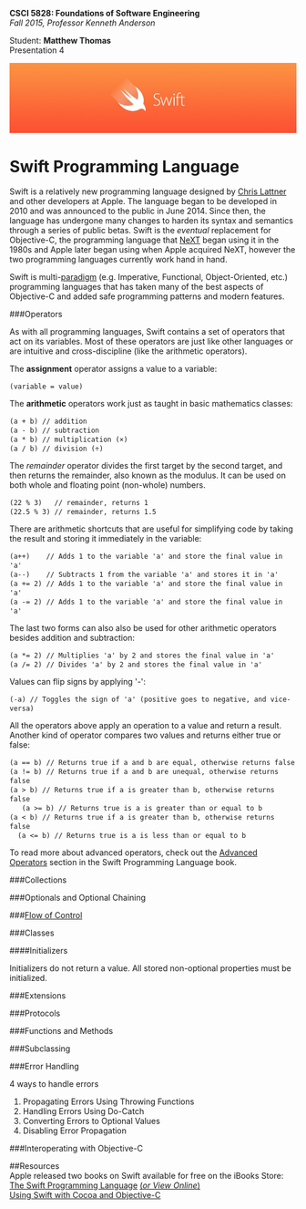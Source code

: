 **CSCI 5828: Foundations of Software Engineering**  
*Fall 2015, Professor Kenneth Anderson*

Student: **Matthew Thomas**  
Presentation 4  

![swift-logo](images/swift-logo.png)  
# Swift Programming Language  

Swift is a relatively new programming language designed by [Chris Lattner](https://en.wikipedia.org/wiki/Chris_Lattner) and other developers at Apple. The language began to be developed in 2010 and was announced to the public in June 2014. Since then, the language has undergone many changes to harden its syntax and semantics through a series of public betas. Swift is the *eventual* replacement for Objective-C, the programming language that [NeXT](https://en.wikipedia.org/wiki/NeXT) began using it in the 1980s and Apple later began using when Apple acquired NeXT, however the two programming languages currently work hand in hand.    

Swift is multi-[paradigm](https://en.wikipedia.org/wiki/Programming_paradigm) (e.g. Imperative, Functional, Object-Oriented, etc.) programming languages that has taken many of the best aspects of Objective-C and added safe programming patterns and modern features.  

###Operators  

As with all programming languages, Swift contains a set of operators that act on its variables. Most of these operators are just like other languages or are intuitive and cross-discipline (like the arithmetic operators).  

The **assignment** operator assigns a value to a variable:  
```
(variable = value)
```

The **arithmetic** operators work just as taught in basic mathematics classes:  
```
(a + b) // addition
(a - b) // subtraction
(a * b) // multiplication (×)
(a / b) // division (÷)
```

The *remainder* operator divides the first target by the second target, and then returns the remainder, also known as the modulus. It can be used on both whole and floating point (non-whole) numbers.  
```
(22 % 3)   // remainder, returns 1
(22.5 % 3) // remainder, returns 1.5
```

There are arithmetic shortcuts that are useful for simplifying code by taking the result and storing it immediately in the variable:  
```
(a++)    // Adds 1 to the variable 'a' and store the final value in 'a'
(a--)    // Subtracts 1 from the variable 'a' and stores it in 'a'
(a += 2) // Adds 1 to the variable 'a' and store the final value in 'a'
(a -= 2) // Adds 1 to the variable 'a' and store the final value in 'a'
```
The last two forms can also also be used for other arithmetic operators besides addition and subtraction:  
```
(a *= 2) // Multiplies 'a' by 2 and stores the final value in 'a'
(a /= 2) // Divides 'a' by 2 and stores the final value in 'a'
```

Values can flip signs by applying '-':  
```
(-a) // Toggles the sign of 'a' (positive goes to negative, and vice-versa)
```

All the operators above apply an operation to a value and return a result. Another kind of operator compares two values and returns either true or false:  
```
(a == b) // Returns true if a and b are equal, otherwise returns false
(a != b) // Returns true if a and b are unequal, otherwise returns false
(a > b) // Returns true if a is greater than b, otherwise returns false
   (a >= b) // Returns true is a is greater than or equal to b
(a < b) // Returns true if a is greater than b, otherwise returns false
  (a <= b) // Returns true is a is less than or equal to b
```

To read more about advanced operators, check out the [Advanced Operators](https://developer.apple.com/library/ios/documentation/Swift/Conceptual/Swift_Programming_Language/AdvancedOperators.html#//apple_ref/doc/uid/TP40014097-CH27-ID28) section in the Swift Programming Language book.

###Collections  

###Optionals and Optional Chaining  

###[Flow of Control](https://en.wikipedia.org/wiki/Control_flow)  

###Classes  

####Initializers  

Initializers do not return a value.
All stored non-optional properties must be initialized.

###Extensions  

###Protocols  

###Functions and Methods  

###Subclassing  

###Error Handling  

4 ways to handle errors
1. Propagating Errors Using Throwing Functions  
2. Handling Errors Using Do-Catch  
3. Converting Errors to Optional Values  
4. Disabling Error Propagation  

###Interoperating with Objective-C  

##Resources  
Apple released two books on Swift available for free on the iBooks Store:  
[The Swift Programming Language](https://itunes.apple.com/us/book/the-swift-programming-language/id881256329?mt=11) [(*or View Online*)](https://developer.apple.com/library/ios/documentation/Swift/Conceptual/Swift_Programming_Language/Initialization.html#//apple_ref/doc/uid/TP40014097-CH18-ID203)  
[Using Swift with Cocoa and Objective-C](https://itunes.apple.com/us/book/using-swift-cocoa-objective/id888894773?mt=11)  
